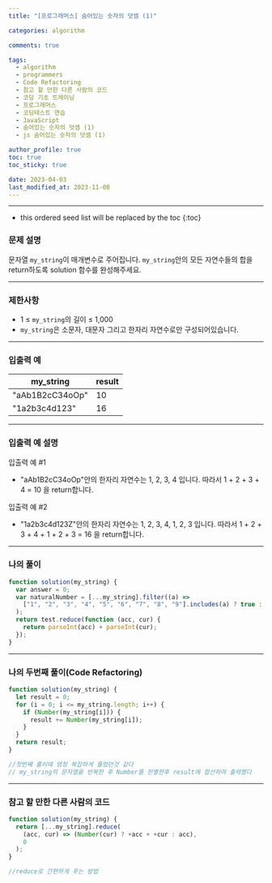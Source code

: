 ```yaml
---
title: "[프로그래머스] 숨어있는 숫자의 덧셈 (1)"

categories: algorithm

comments: true

tags:
  - algorithm
  - programmers
  - Code Refactoring
  - 참고 할 만한 다른 사람의 코드
  - 코딩 기초 트레이닝
  - 프로그래머스
  - 코딩테스트 연습
  - JavaScript
  - 숨어있는 숫자의 덧셈 (1)
  - js 숨어있는 숫자의 덧셈 (1)

author_profile: true
toc: true
toc_sticky: true

date: 2023-04-03
last_modified_at: 2023-11-08
---
```


---

<!-- prettier-ignore -->
* this ordered seed list will be replaced by the toc 
{:toc}

### 문제 설명

문자열 `my_string`이 매개변수로 주어집니다. `my_string`안의 모든 자연수들의 합을 return하도록 solution 함수를 완성해주세요.

---

### 제한사항

- 1 ≤ `my_string`의 길이 ≤ 1,000
- `my_string`은 소문자, 대문자 그리고 한자리 자연수로만 구성되어있습니다.

---

### 입출력 예

| my_string       | result |
| --------------- | ------ |
| "aAb1B2cC34oOp" | 10     |
| "1a2b3c4d123"   | 16     |

---

### 입출력 예 설명

입출력 예 #1

- "aAb1B2cC34oOp"안의 한자리 자연수는 1, 2, 3, 4 입니다. 따라서 1 + 2 + 3 + 4 = 10 을 return합니다.

입출력 예 #2

- "1a2b3c4d123Z"안의 한자리 자연수는 1, 2, 3, 4, 1, 2, 3 입니다. 따라서 1 + 2 + 3 + 4 + 1 + 2 + 3 = 16 을 return합니다.

---

### 나의 풀이

```jsx
function solution(my_string) {
  var answer = 0;
  var naturalNumber = [...my_string].filter((a) =>
    ["1", "2", "3", "4", "5", "6", "7", "8", "9"].includes(a) ? true : false
  );
  return test.reduce(function (acc, cur) {
    return parseInt(acc) + parseInt(cur);
  });
}
```

---

### 나의 두번째 풀이(Code Refactoring)

```jsx
function solution(my_string) {
  let result = 0;
  for (i = 0; i <= my_string.length; i++) {
    if (Number(my_string[i])) {
      result += Number(my_string[i]);
    }
  }
  return result;
}

//첫번째 풀이때 엄청 복잡하게 풀었던것 같다
// my_string의 문자열을 반복한 후 Number를 판별한후 result에 합산하여 출력했다
```

---

### 참고 할 만한 다른 사람의 코드

```jsx
function solution(my_string) {
  return [...my_string].reduce(
    (acc, cur) => (Number(cur) ? +acc + +cur : acc),
    0
  );
}

//reduce로 간편하게 푸는 방법
```
